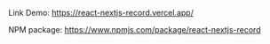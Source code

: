 Link Demo: https://react-nextjs-record.vercel.app/

NPM package: https://www.npmjs.com/package/react-nextjs-record
